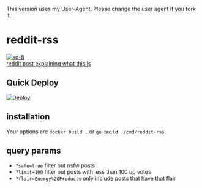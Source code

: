 This version uses my User-Agent. Please change the user agent if you fork it. 



# reddit-rss
[![ko-fi](https://www.ko-fi.com/img/githubbutton_sm.svg)](https://ko-fi.com/I3I72N2AC)  
[reddit post explaining what this is](https://www.reddit.com/r/rss/comments/fvg3ed/i_built_a_better_rss_feed_for_reddit/)


## Quick Deploy

[![Deploy](https://www.herokucdn.com/deploy/button.svg)](https://heroku.com/deploy)

## installation

Your options are `docker build .` or `go build ./cmd/reddit-rss`.

## query params

-   `?safe=true` filter out nsfw posts
-   `?limit=100` filter out posts with less than 100 up votes
-   `?flair=Energy%20Products` only include posts that have that flair
